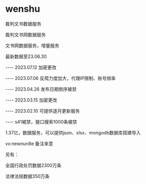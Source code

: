 # wenshu
裁判文书数据服务

裁判文书网数据服务

文书网数据服务，增量服务


最新数据至23.06.30

---- 2023.07.12 加密更改

---- 2023.07.06 反爬力度加大，代理IP限制、账号频率

---- 2023.04.26 发布日期倒序被禁

---- 2023.03.15 加密更改

---- 2023.02.10 可提供逐月更新服务

---- s41被禁，接口搜索1000条被禁


1.37亿，数据服务，可以提供json、xlsx、mongodb数据库搭建导入

vx:newnurdle 备注来意

另有：

全国行政处罚数据2300万条

法律法规数据350万条
